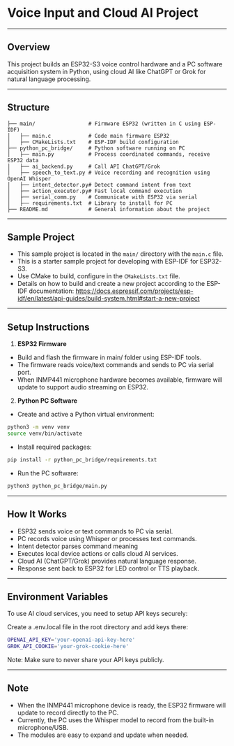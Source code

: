 # Voice Input and Cloud AI Project

---

## Overview

This project builds an ESP32-S3 voice control hardware and a PC software acquisition system in Python, using cloud AI like ChatGPT or Grok for natural language processing.

---

## Structure

    ├── main/                 # Firmware ESP32 (written in C using ESP-IDF)
    │   ├── main.c            # Code main firmware ESP32
    │   ├── CMakeLists.txt    # ESP-IDF build configuration
    ├── python_pc_bridge/     # Python software running on PC
    │   ├── main.py           # Process coordinated commands, receive ESP32 data
    │   ├── ai_backend.py     # Call API ChatGPT/Grok
    │   ├── speech_to_text.py # Voice recording and recognition using OpenAI Whisper
    │   ├── intent_detector.py# Detect command intent from text
    │   ├── action_executor.py# Fast local command execution
    │   ├── serial_comm.py    # Communicate with ESP32 via serial
    │   ├── requirements.txt  # Library to install for PC
    ├── README.md             # General information about the project

---

## Sample Project

- This sample project is located in the `main/` directory with the `main.c` file.
- This is a starter sample project for developing with ESP-IDF for ESP32-S3.
- Use CMake to build, configure in the `CMakeLists.txt` file.
- Details on how to build and create a new project according to the ESP-IDF documentation:
https://docs.espressif.com/projects/esp-idf/en/latest/api-guides/build-system.html#start-a-new-project

---

## Setup Instructions

1. **ESP32 Firmware**
- Build and flash the firmware in main/ folder using ESP-IDF tools.
- The firmware reads voice/text commands and sends to PC via serial port.
- When INMP441 microphone hardware becomes available, firmware will update to support audio streaming on ESP32.
2. **Python PC Software**
- Create and active a Python virtual environment:

```bash
python3 -m venv venv
source venv/bin/activate
```

- Install required packages:

```bash
pip install -r python_pc_bridge/requirements.txt
```

- Run the PC software:

```bash
python3 python_pc_bridge/main.py
```

---

## How It Works

- ESP32 sends voice or text commands to PC via serial.
- PC records voice using Whisper or processes text commands.
- Intent detector parses command meaning
- Executes local device actions or calls cloud AI services.
- Cloud AI (ChatGPT/Grok) provides natural language response.
- Response sent back to ESP32 for LED control or TTS playback.

---

## Environment Variables

To use AI cloud services, you need to setup API keys securely:

Create a .env.local file in the root directory and add keys there:

```bash
OPENAI_API_KEY='your-openai-api-key-here'
GROK_API_COOKIE='your-grok-cookie-here'
```

Note: Make sure to never share your API keys publicly.

---

## Note

- When the INMP441 microphone device is ready, the ESP32 firmware will update to record directly to the PC.
- Currently, the PC uses the Whisper model to record from the built-in microphone/USB.
- The modules are easy to expand and update when needed.